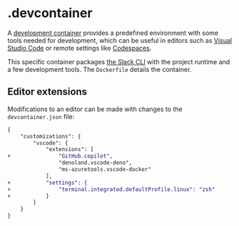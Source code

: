 # .devcontainer

A [development container][container] provides a predefined environment with
some tools needed for development, which can be useful in editors such as
[Visual Studio Code][vscode] or remote settings like [Codespaces][codespaces].

This specific container packages [the Slack CLI][cli] with the project runtime
and a few development tools. The `Dockerfile` details the container.

## Editor extensions

Modifications to an editor can be made with changes to the `devcontainer.json`
file:

```diff
{
    "customizations": {
        "vscode": {
            "extensions": [
+               "GitHub.copilot",
                "denoland.vscode-deno",
                "ms-azuretools.vscode-docker"
            ],
+           "settings": {
+               "terminal.integrated.defaultProfile.linux": "zsh"
+           }
        }
    }
}
```

[codespaces]: https://github.com/features/codespaces
[cli]: https://docs.slack.dev/tools/slack-cli/
[container]: https://containers.dev/
[vscode]: https://code.visualstudio.com/docs/devcontainers/containers
